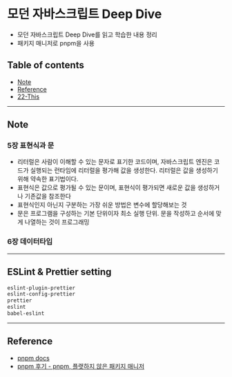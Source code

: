 # 모던 자바스크립트 Deep Dive

- 모던 자바스크립트 Deep Dive를 읽고 학습한 내용 정리
- 패키지 매니저로 pnpm을 사용


## Table of contents
- [Note](#Note)
- [Reference](#Reference)
- [22-This](./22-This/)


---

## Note

### 5장 표현식과 문
- 리터럴은 사람이 이해할 수 있는 문자로 표기한 코드이며, 자바스크립트 엔진은 코드가 실행되는 런타임에 리터럴을 평가해 값을 생성한다. 리터럴은 값을 생성하기 위해 약속한 표기법이다.
- 표현식은 값으로 평가될 수 있는 문이며, 표현식이 평가되면 새로운 값을 생성하거나 기존값을 참조한다
- 표현식인지 아닌지 구분하는 가장 쉬운 방법은 변수에 할당해보는 것
- 문은 프로그램을 구성하는 기본 단위이자 최소 실행 단위. 문을 작성하고 순서에 맞게 나열하는 것이 프로그래밍

### 6장 데이터타입




---

## ESLint & Prettier setting

```bash
eslint-plugin-prettier
eslint-config-prettier
prettier
eslint
babel-eslint
```

---

## Reference

- [pnpm docs](https://pnpm.io/ko/motivation)
- [pnpm 후기 - pnpm, 플랫하지 않은 패키지 매니저](https://imch.dev/posts/pnpm-a-manager-what-is-not-flat/)
